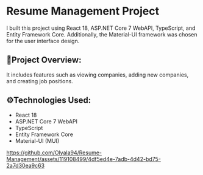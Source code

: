 # Resume Management Project

I built this project using React 18, ASP.NET Core 7 WebAPI, TypeScript, and Entity Framework Core. Additionally, the Material-UI framework was chosen for the user interface design.

## 🚀Project Overview:

It includes features such as viewing companies, adding new companies, and creating job positions.

## ⚙️Technologies Used:

- React 18
- ASP.NET Core 7 WebAPI
- TypeScript
- Entity Framework Core
- Material-UI (MUI)


https://github.com/Olyala94/Resume-Management/assets/119108499/4df5ed4e-7adb-4d42-bd75-2a7d30ea9c63

